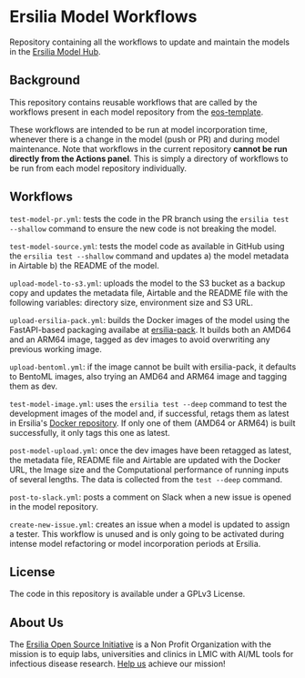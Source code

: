 # Ersilia Model Workflows

Repository containing all the workflows to update and maintain the models in the [Ersilia Model Hub](https://github.com/ersilia-os/ersilia).

## Background

This repository contains reusable workflows that are called by the workflows present in each model repository from the [eos-template](https://github.com/ersilia-os/eos-template).


These workflows are intended to be run at model incorporation time, whenever there is a change in the model (push or PR) and during model maintenance. Note that workflows in the current repository **cannot be run directly from the Actions panel**. This is simply a directory of workflows to be run from each model repository individually.

## Workflows

`test-model-pr.yml`: tests the code in the PR branch using the `ersilia test --shallow` command to ensure the new code is not breaking the model.

`test-model-source.yml`: tests the model code as available in GitHub using the `ersilia test --shallow` command and updates a) the model metadata in Airtable b) the README of the model.

`upload-model-to-s3.yml`: uploads the model to the S3 bucket as a backup copy and updates the metadata file, Airtable and the README file with the following variables: directory size, environment size and S3 URL.

`upload-ersilia-pack.yml`: builds the Docker images of the model using the FastAPI-based packaging availabe at [ersilia-pack](https://github.com/ersilia-os/ersilia-pack). It builds both an AMD64 and an ARM64 image, tagged as dev images to avoid overwriting any previous working image.

`upload-bentoml.yml`: if the image cannot be built with ersilia-pack, it defaults to BentoML images, also trying an AMD64 and ARM64 image and tagging them as dev.

`test-model-image.yml`: uses the `ersilia test --deep` command to test the development images of the model and, if successful, retags them as latest in Ersilia's [Docker repository](https://hub.docker.com/orgs/ersiliaos). If only one of them (AMD64 or ARM64) is built successfully, it only tags this one as latest.

`post-model-upload.yml`: once the dev images have been retagged as latest, the metadata file, README file and Airtable are updated with the Docker URL, the Image size and the Computational performance of running inputs of several lengths. The data is collected from the `test --deep` command.

`post-to-slack.yml`: posts a comment on Slack when a new issue is opened in the model repository.

`create-new-issue.yml`: creates an issue when a model is updated to assign a tester. This workflow is unused and is only going to be activated during intense model refactoring or model incorporation periods at Ersilia.

## License
The code in this repository is available under a GPLv3 License. 

## About Us

The [Ersilia Open Source Initiative](https://ersilia.io) is a Non Profit Organization with the mission is to equip labs, universities and clinics in LMIC with AI/ML tools for infectious disease research.
[Help us](https://www.ersilia.io/donate) achieve our mission!